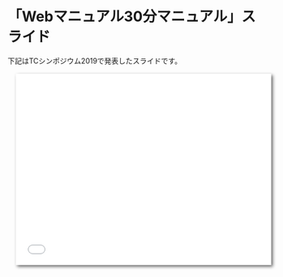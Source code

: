 # 「Webマニュアル30分マニュアル」スライド
下記はTCシンポジウム2019で発表したスライドです。

<div style="margin: 1rem; left: 0; width: 100%; height: 0; position: relative; padding-bottom: 75%;"><iframe src="//speakerdeck.com/player/7dd2b88143d945aab76ff185cad9b51a" style="filter: drop-shadow(3px 3px 3px rgba(0,0,0,0.6)); border: 0; top: 0; left: 0; width: 100%; height: 100%; position: absolute;" allowfullscreen scrolling="no" allow="autoplay; encrypted-media"></iframe></div> 
